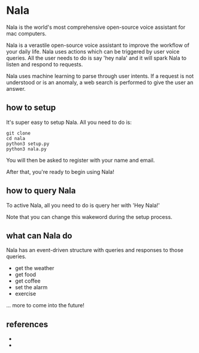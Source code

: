 # Nala

Nala is the world's most comprehensive open-source voice assistant for mac computers. 

Nala is a verastile open-source voice assistant to improve the workflow of 
your daily life. Nala uses actions which can be triggered by user voice queries. 
All the user needs to do is say 'hey nala' and it will spark Nala to listen 
and respond to requests.

Nala uses machine learning to parse through user intents. If a request is not 
understood or is an anomaly, a web search is performed to give the user an answer.

## how to setup

It's super easy to setup Nala. All you need to do is:

    git clone 
    cd nala
    python3 setup.py
    python3 nala.py
    
You will then be asked to register with your name and email.

After that, you're ready to begin using Nala! 

## how to query Nala

To active Nala, all you need to do is query her with 'Hey Nala!'

Note that you can change this wakeword during the setup process.

## what can Nala do

Nala has an event-driven structure with queries and responses to those queries. 

* get the weather 
* get food 
* get coffee 
* set the alarm
* exercise 

... more to come into the future! 

## references 
* []()
* []()
